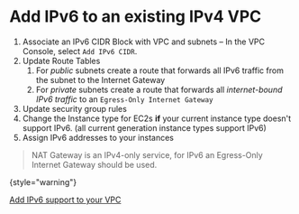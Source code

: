 # Add IPv6 to an existing IPv4 VPC

1.  Associate an IPv6 CIDR Block with VPC and subnets – In the VPC Console, select `Add IPv6 CIDR`.
2.  Update Route Tables
    1.  For _public_ subnets create a route that forwards all IPv6 traffic from the subnet to the Internet Gateway
    2.  For _private_ subnets create a route that forwards all *internet-bound IPv6 traffic* to an `Egress-Only Internet Gateway`
3.  Update security group rules
4.  Change the Instance type for EC2s **if** your current instance type doesn't support IPv6. (all current generation instance types support IPv6)
5.  Assign IPv6 addresses to your instances

>NAT Gateway is an IPv4-only service, for IPv6 an Egress-Only Internet Gateway should be used.
> 
{style="warning"}

[Add IPv6 support to your VPC](https://docs.aws.amazon.com/vpc/latest/userguide/vpc-migrate-ipv6.html#vpc-migrate-assign-ipv6-address)